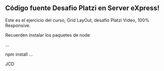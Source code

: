 ﻿## Código fuente Desafio Platzi en Server eXpress!

Este es el ejercicio del curso, Grid LayOut, desafio Platzi Video, 100% Responsive.


Recuerden instalar los paquetes de node

...

npm install
...

JCD
